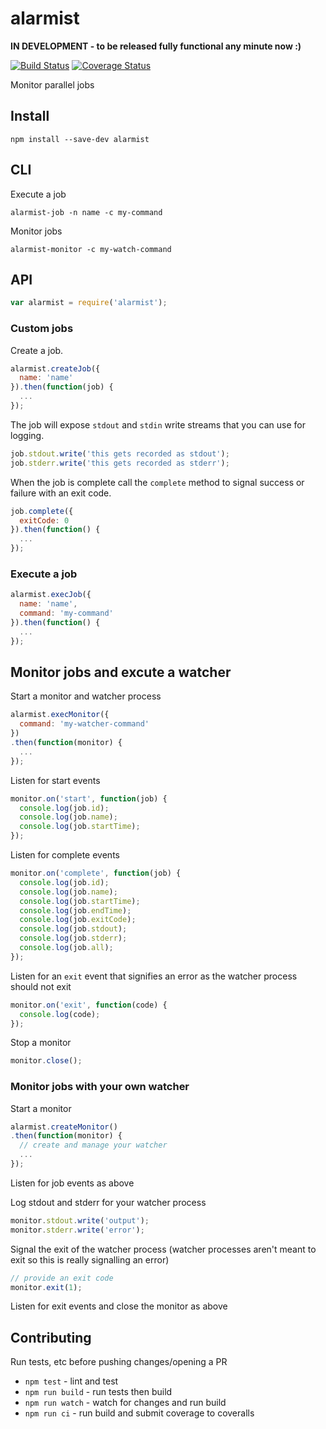 # alarmist

**IN DEVELOPMENT - to be released fully functional any minute now :)**

[![Build Status](https://travis-ci.org/pghalliday/alarmist.svg?branch=master)](https://travis-ci.org/pghalliday/alarmist)
[![Coverage Status](https://coveralls.io/repos/github/pghalliday/alarmist/badge.svg?branch=master)](https://coveralls.io/github/pghalliday/alarmist?branch=master)

Monitor parallel jobs

## Install

```
npm install --save-dev alarmist
```

## CLI

Execute a job

```
alarmist-job -n name -c my-command
```

Monitor jobs

```
alarmist-monitor -c my-watch-command
```

## API

```javascript
var alarmist = require('alarmist');
```

### Custom jobs

Create a job.

```javascript
alarmist.createJob({
  name: 'name'
}).then(function(job) {
  ...
});
```

The job will expose `stdout` and `stdin` write streams that you can use for logging.

```javascript
job.stdout.write('this gets recorded as stdout');
job.stderr.write('this gets recorded as stderr');
```

When the job is complete call the `complete` method to signal success or failure with an exit code.

```javascript
job.complete({
  exitCode: 0
}).then(function() {
  ...
});
```

### Execute a job

```javascript
alarmist.execJob({
  name: 'name',
  command: 'my-command'
}).then(function() {
  ...
});
```

## Monitor jobs and excute a watcher

Start a monitor and watcher process

```javascript
alarmist.execMonitor({
  command: 'my-watcher-command'
})
.then(function(monitor) {
  ...
});
```

Listen for start events

```javascript
monitor.on('start', function(job) {
  console.log(job.id);
  console.log(job.name);
  console.log(job.startTime);
});
```

Listen for complete events

```javascript
monitor.on('complete', function(job) {
  console.log(job.id);
  console.log(job.name);
  console.log(job.startTime);
  console.log(job.endTime);
  console.log(job.exitCode);
  console.log(job.stdout);
  console.log(job.stderr);
  console.log(job.all);
});
```

Listen for an `exit` event that signifies an error as the watcher process should not exit

```javascript
monitor.on('exit', function(code) {
  console.log(code);
});
```

Stop a monitor

```javascript
monitor.close();
```

### Monitor jobs with your own watcher

Start a monitor

```javascript
alarmist.createMonitor()
.then(function(monitor) {
  // create and manage your watcher
  ...
});
```

Listen for job events as above

Log stdout and stderr for your watcher process

```javascript
monitor.stdout.write('output');
monitor.stderr.write('error');
```

Signal the exit of the watcher process (watcher processes aren't meant to exit so this is really signalling an error)

```javascript
// provide an exit code
monitor.exit(1);
```

Listen for exit events and close the monitor as above

## Contributing

Run tests, etc before pushing changes/opening a PR

- `npm test` - lint and test
- `npm run build` - run tests then build
- `npm run watch` - watch for changes and run build
- `npm run ci` - run build and submit coverage to coveralls
